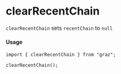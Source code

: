 # clearRecentChain

`clearRecentChain` sets `recentChain` to `null`

#### Usage

```tsx
import { clearRecentChain } from "graz";

clearRecentChain();
```
